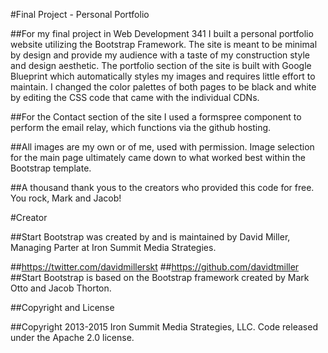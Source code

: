 #Final Project - Personal Portfolio

##For my final project in Web Development 341 I built a personal portfolio website utilizing the Bootstrap Framework. The site is meant to be minimal by design and provide my audience with a taste of my construction style and design aesthetic.  The portfolio section of the site is built with Google Blueprint which automatically styles my images and requires little effort to maintain. I changed the color palettes of both pages to be black and white by editing the CSS code that came with the individual CDNs.  

##For the Contact section of the site I used a formspree component to perform the email relay, which functions via the github hosting.  

##All images are my own or of me, used with permission.  Image selection for the main page ultimately came down to what worked best within the Bootstrap template.

##A thousand thank yous to the creators who provided this code for free.  You rock, Mark and Jacob!

#Creator

##Start Bootstrap was created by and is maintained by David Miller, Managing Parter at Iron Summit Media Strategies.

##https://twitter.com/davidmillerskt
##https://github.com/davidtmiller
##Start Bootstrap is based on the Bootstrap framework created by Mark Otto and Jacob Thorton.

##Copyright and License

##Copyright 2013-2015 Iron Summit Media Strategies, LLC. Code released under the Apache 2.0 license.
